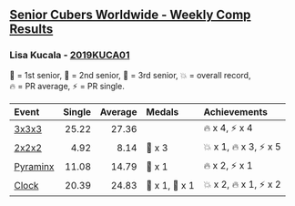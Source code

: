 <style>table {white-space: nowrap;}</style>

## [Senior Cubers Worldwide - Weekly Comp Results](/scw-comp/results/)
### Lisa Kucala - [2019KUCA01](https://www.worldcubeassociation.org/persons/2019KUCA01)

<span style="white-space: nowrap;">🥇 = 1st senior</span>, <span style="white-space: nowrap;">🥈 = 2nd senior</span>, <span style="white-space: nowrap;">🥉 = 3rd senior</span>, <span style="white-space: nowrap;">💥 = overall record</span>, <span style="white-space: nowrap;">🔥 = PR average</span>, <span style="white-space: nowrap;">⚡ = PR single</span>.

| Event | Single | Average | Medals | Achievements|
| :-- | --: | --: | :-- | :-- |
| [3x3x3](333.md) | 25.22 | 27.36 |  | 🔥 x 4, ⚡ x 4 |
| [2x2x2](222.md) | 4.92 | 8.14 | 🥉 x 3 | 💥 x 1, 🔥 x 3, ⚡ x 5 |
| [Pyraminx](pyram.md) | 11.08 | 14.79 | 🥉 x 1 | 🔥 x 2, ⚡ x 1 |
| [Clock](clock.md) | 20.39 | 24.83 | 🥇 x 1, 🥈 x 1 | 💥 x 2, 🔥 x 1, ⚡ x 2 |

<!-- Global site tag (gtag.js) - Google Analytics -->
<script async src="https://www.googletagmanager.com/gtag/js?id=UA-86348435-3"></script>
<script>window.dataLayer = window.dataLayer || []; function gtag() {dataLayer.push(arguments);} gtag('js', new Date()); gtag('config', 'UA-86348435-3');</script>
